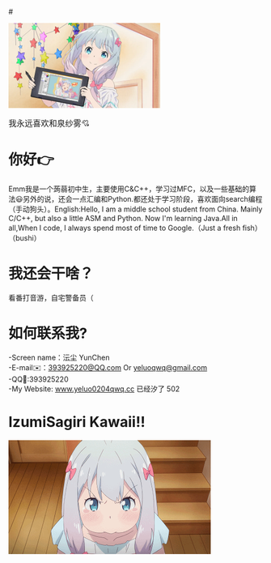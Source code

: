 #<p align=left> <img src=https://github.com/YunChenqwq/YunChenqwq/blob/main/title.png /> </p><font size="3">我永远喜欢和泉纱雾💘</font>

# 你好👉
  Emm我是一个蒟蒻初中生，主要使用C&C++，学习过MFC，以及一些基础的算法😃另外的说，还会一点汇编和Python.都还处于学习阶段，喜欢面向search编程（手动狗头）。English:Hello, I am a middle school student from China. Mainly C/C++, but also a little ASM and Python. Now I'm learning Java.All in all,When I code, I always spend most of time to Google.（Just a fresh fish）（bushi）
# 我还会干啥？
  看番打音游，自宅警备员（
# 如何联系我?
  -Screen name：沄尘 YunChen<br>
  -E-mail✉️：393925220@QQ.com Or yeluoqwq@gmail.com<br>
  -QQ🐧:393925220<br>
  -My Website: www.yeluo0204qwq.cc 已经汐了 502<br>
# IzumiSagiri Kawaii!!
</a>
   <img align="center" alt="Top Langs" src="https://github.com/YunChenqwq/YunChenqwq/blob/main/izumi.gif" />  
</a>
   
  
  
  
  
  
  
  
  
  
      



